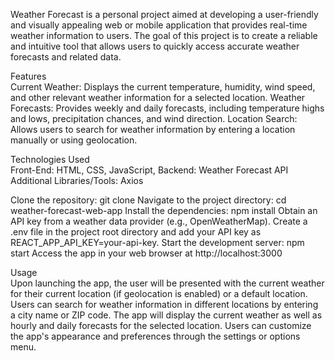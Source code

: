 Weather Forecast is a personal project aimed at developing a user-friendly and visually appealing web or mobile application that provides real-time weather information to users. The goal of this project is to create a reliable and intuitive tool that allows users to quickly access accurate weather forecasts and related data.

Features<br>
Current Weather: Displays the current temperature, humidity, wind speed, and other relevant weather information for a selected location.
Weather Forecasts: Provides weekly and daily forecasts, including temperature highs and lows, precipitation chances, and wind direction.
Location Search: Allows users to search for weather information by entering a location manually or using geolocation.

Technologies Used<br>
Front-End: HTML, CSS, JavaScript,
Backend: Weather Forecast API 
Additional Libraries/Tools: Axios

Clone the repository: git clone <repository-url>
Navigate to the project directory: cd weather-forecast-web-app
Install the dependencies: npm install
Obtain an API key from a weather data provider (e.g., OpenWeatherMap).
Create a .env file in the project root directory and add your API key as REACT_APP_API_KEY=your-api-key.
Start the development server: npm start
Access the app in your web browser at http://localhost:3000

Usage<br>
Upon launching the app, the user will be presented with the current weather for their current location (if geolocation is enabled) or a default location.
Users can search for weather information in different locations by entering a city name or ZIP code.
The app will display the current weather as well as hourly and daily forecasts for the selected location.
Users can customize the app's appearance and preferences through the settings or options menu.
